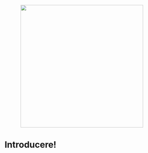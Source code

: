 <p align="center">
  <img src="https://iili.io/Kq9xx9I.png" width="400"/>
</p>

<h1>Introducere!</h1>
